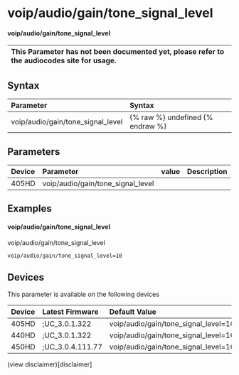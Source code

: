 ﻿---
description: voip/audio/gain/tone_signal_level
search:
    keywords: ['voip','audio','gain','tone_signal_level']
---

# voip/audio/gain/tone_signal_level

#### voip/audio/gain/tone_signal_level


| This Parameter has not been documented yet, please refer to the audiocodes site for usage.  |
| :--- |

## Syntax
| Parameter | Syntax |
| :--- | :--- |
|voip/audio/gain/tone_signal_level | {% raw %} undefined {% endraw %} |

## Parameters
|Device|Parameter|value|Description|
|:---|:---|:---|:---|
| 405HD | voip/audio/gain/tone_signal_level |  |  |

## Examples
#### voip/audio/gain/tone_signal_level

voip/audio/gain/tone_signal_level

```
voip/audio/gain/tone_signal_level=10
```

## Devices
This parameter is available on the following devices

| Device | Latest Firmware | Default Value |
|:---|:---|:---|
| 405HD | ;UC_3.0.1.322 | voip/audio/gain/tone_signal_level=10 
| 440HD | ;UC_3.0.1.322 | voip/audio/gain/tone_signal_level=16 
| 450HD | ;UC_3.0.4.111.77 | voip/audio/gain/tone_signal_level=16 

(view disclaimer)[disclaimer]
